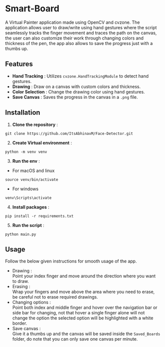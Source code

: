 # Smart-Board

A Virtual Painter application made using OpenCV and cvzone. The application allows user to draw/write using hand gestures where the script seamlessly tracks the finger movement and traces the path on the canvas, the user can also customize their work through changing colors and thickness of the pen, the app also allows to save the progress just with a thumbs up.

## Features

- **Hand Tracking** : Utilizes `cvzone.HandTrackingModule` to detect hand gestures.
- **Drawing** : Draw on a canvas with custom colors and thickness.
- **Color Selection** : Change the drawing color using hand gestures.
- **Save Canvas** : Saves the progress in the canvas in a `.png` file.

## Installation

1. **Clone the repository** : 
```
git clone https://github.com/ItsAbhinavM/Face-Detector.git
```
2. **Create Virtual environment** :
```
python -m venv venv
```
3. **Run the env** :
- For macOS and linux
```
source venv/bin/activate
```
- For windows
```
venv\Scripts\activate
```
4. **Install packages** :
```
pip install -r requirements.txt
```
5. **Run the script** :
```
python main.py
```

## Usage
Follow the below given instructions for smooth usage of the app.
- Drawing : <br>
  Point your index finger and move around the direction where you want to draw.
- Erasing  :<br>
  Wrap your fingers and move above the area where you need to erase, be careful not to erase required drawings.
- Changing options : <br>
  Point both index and middle finger and hover over the navigation bar or side bar for changing, not that hover a single finger alone will not change the option the selected option will be highlighted with a white border.
- Save canvas : <br>
  Give it a thumbs up and the canvas will be saved inside the `Saved_Boards` folder, do note that you can only save one canvas per minute.



